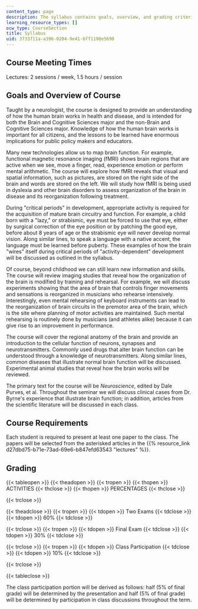 ```yaml
---
content_type: page
description: The syllabus contains goals, overview, and grading criteria for the course.
learning_resource_types: []
ocw_type: CourseSection
title: Syllabus
uid: 3733711a-a396-0204-9e41-6ff1198e5690
---
```


Course Meeting Times
--------------------

Lectures: 2 sessions / week, 1.5 hours / session

Goals and Overview of Course
----------------------------

Taught by a neurologist, the course is designed to provide an understanding of how the human brain works in health and disease, and is intended for both the Brain and Cognitive Sciences major and the non-Brain and Cognitive Sciences major. Knowledge of how the human brain works is important for all citizens, and the lessons to be learned have enormous implications for public policy makers and educators.

Many new technologies allow us to map brain function. For example, functional magnetic resonance imaging (fMRI) shows brain regions that are active when we see, move a finger, read, experience emotion or perform mental arithmetic. The course will explore how fMRI reveals that visual and spatial information, such as pictures, are stored on the right side of the brain and words are stored on the left. We will study how fMRI is being used in dyslexia and other brain disorders to assess organization of the brain in disease and its reorganization following treatment.

During "critical periods" in development, appropriate activity is required for the acquisition of mature brain circuitry and function. For example, a child born with a "lazy," or strabismic, eye must be forced to use that eye, either by surgical correction of the eye position or by patching the good eye, before about 8 years of age or the strabismic eye will never develop normal vision. Along similar lines, to speak a language with a native accent, the language must be learned before puberty. These examples of how the brain "wires" itself during critical periods of "activity-dependent" development will be discussed as outlined in the syllabus.

Of course, beyond childhood we can still learn new information and skills. The course will review imaging studies that reveal how the organization of the brain is modified by training and rehearsal. For example, we will discuss experiments showing that the area of brain that controls finger movements and sensations is reorganized in musicians who rehearse intensively. Interestingly, even mental rehearsing of keyboard instruments can lead to the reorganization of brain circuits in the premotor area of the brain, which is the site where planning of motor activities are maintained. Such mental rehearsing is routinely done by musicians (and athletes alike) because it can give rise to an improvement in performance.

The course will cover the regional anatomy of the brain and provide an introduction to the cellular function of neurons, synapses and neurotransmitters. Commonly used drugs that alter brain function can be understood through a knowledge of neurotransmitters. Along similar lines, common diseases that illustrate normal brain function will be discussed. Experimental animal studies that reveal how the brain works will be reviewed.

The primary text for the course will be _Neuroscience_, edited by Dale Purves, et al. Throughout the seminar we will discuss clinical cases from Dr. Byrne's experience that illustrate brain function; in addition, articles from the scientific literature will be discussed in each class.

Course Requirements
-------------------

Each student is required to present at least one paper to the class. The papers will be selected from the asterisked articles in the {{% resource_link d27dbd75-b71e-73ad-69e6-b847efd63543 "lectures" %}}.

Grading
-------

{{< tableopen >}}
{{< theadopen >}}
{{< tropen >}}
{{< thopen >}}
ACTIVITIES
{{< thclose >}}
{{< thopen >}}
PERCENTAGES
{{< thclose >}}

{{< trclose >}}

{{< theadclose >}}
{{< tropen >}}
{{< tdopen >}}
Two Exams
{{< tdclose >}}
{{< tdopen >}}
60%
{{< tdclose >}}

{{< trclose >}}
{{< tropen >}}
{{< tdopen >}}
Final Exam
{{< tdclose >}}
{{< tdopen >}}
30%
{{< tdclose >}}

{{< trclose >}}
{{< tropen >}}
{{< tdopen >}}
Class Participation
{{< tdclose >}}
{{< tdopen >}}
10%
{{< tdclose >}}

{{< trclose >}}

{{< tableclose >}}

  

The class participation portion will be derived as follows: half (5% of final grade) will be determined by the presentation and half (5% of final grade) will be determined by participation in class discussions throughout the term.
